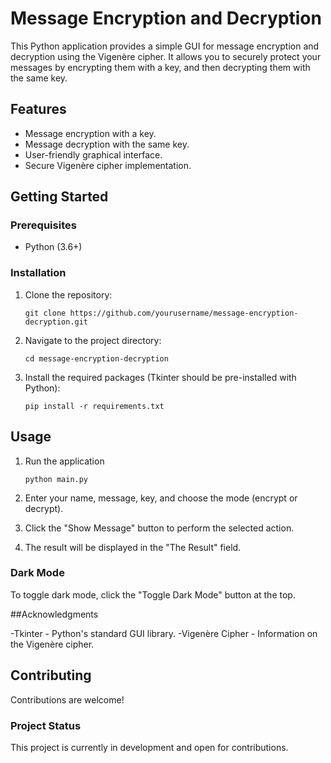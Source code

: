 # Message Encryption and Decryption

This Python application provides a simple GUI for message encryption and decryption using the Vigenère cipher. It allows you to securely protect your messages by encrypting them with a key, and then decrypting them with the same key.

## Features

- Message encryption with a key.
- Message decryption with the same key.
- User-friendly graphical interface.
- Secure Vigenère cipher implementation.

## Getting Started

### Prerequisites

- Python (3.6+)

### Installation

1. Clone the repository:

     `git clone https://github.com/yourusername/message-encryption-decryption.git`

2. Navigate to the project directory:

     `cd message-encryption-decryption`

3. Install the required packages (Tkinter should be pre-installed with Python):

     `pip install -r requirements.txt`

## Usage

1. Run the application 

     `python main.py`

2. Enter your name, message, key, and choose the mode (encrypt or decrypt).

3. Click the "Show Message" button to perform the selected action.

4. The result will be displayed in the "The Result" field. 

### Dark Mode

To toggle dark mode, click the "Toggle Dark Mode" button at the top.

##Acknowledgments

-Tkinter - Python's standard GUI library.
-Vigenère Cipher - Information on the Vigenère cipher.

## Contributing

Contributions are welcome!

### Project Status

This project is currently in development and open for contributions.
 

